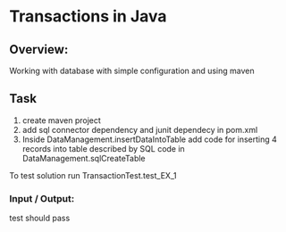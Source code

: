 # Transactions in Java

## Overview:

Working with database with simple configuration and using maven

## Task

1. create maven project
2. add sql connector dependency and junit dependecy in pom.xml
3. Inside DataManagement.insertDataIntoTable add code for inserting 4 records into table described by SQL code in DataManagement.sqlCreateTable

To test solution run TransactionTest.test_EX_1

### Input / Output:

test should pass
